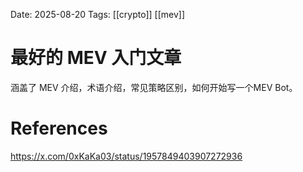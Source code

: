Date: 2025-08-20
Tags: [[crypto]] [[mev]]

# 最好的 MEV 入门文章

涵盖了 MEV 介绍，术语介绍，常见策略区别，如何开始写一个MEV Bot。

# References
https://x.com/0xKaKa03/status/1957849403907272936